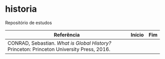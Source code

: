 # historia
Repositório de estudos


| Referência | Início | Fim
|--|--|--|
| CONRAD, Sebastian. _What is Global History?_ Princeton: Princeton University Press, 2016. |  |  |

<!--stackedit_data:
eyJoaXN0b3J5IjpbLTIxMDM3MjY4NjhdfQ==
-->